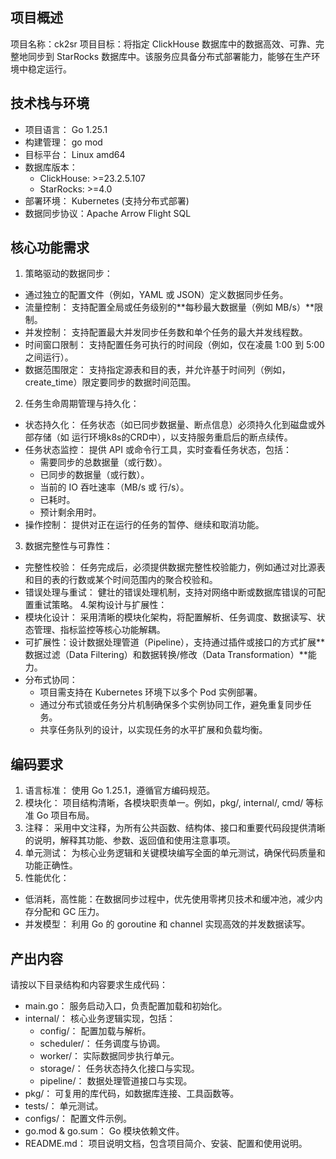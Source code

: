 ## 项目概述
项目名称：ck2sr
项目目标：将指定 ClickHouse 数据库中的数据高效、可靠、完整地同步到 StarRocks 数据库中。该服务应具备分布式部署能力，能够在生产环境中稳定运行。

## 技术栈与环境
* 项目语言： Go 1.25.1
* 构建管理： go mod
* 目标平台： Linux amd64
* 数据库版本：
  * ClickHouse: >=23.2.5.107
  * StarRocks: >=4.0
* 部署环境： Kubernetes (支持分布式部署)
* 数据同步协议：Apache Arrow Flight SQL

## 核心功能需求
1. 策略驱动的数据同步：
  * 通过独立的配置文件（例如，YAML 或 JSON）定义数据同步任务。
  * 流量控制： 支持配置全局或任务级别的**每秒最大数据量（例如 MB/s）**限制。
  * 并发控制： 支持配置最大并发同步任务数和单个任务的最大并发线程数。
  * 时间窗口限制： 支持配置任务可执行的时间段（例如，仅在凌晨 1:00 到 5:00 之间运行）。
  * 数据范围限定： 支持指定源表和目的表，并允许基于时间列（例如，create_time）限定要同步的数据时间范围。
2. 任务生命周期管理与持久化：
  * 状态持久化： 任务状态（如已同步数据量、断点信息）必须持久化到磁盘或外部存储（如 运行环境k8s的CRD中），以支持服务重启后的断点续传。
  * 任务状态监控： 提供 API 或命令行工具，实时查看任务状态，包括：
    * 需要同步的总数据量（或行数）。
    * 已同步的数据量（或行数）。
    * 当前的 IO 吞吐速率（MB/s 或 行/s）。
    * 已耗时。
    * 预计剩余用时。
  * 操作控制： 提供对正在运行的任务的暂停、继续和取消功能。
3. 数据完整性与可靠性：
  * 完整性校验： 任务完成后，必须提供数据完整性校验能力，例如通过对比源表和目的表的行数或某个时间范围内的聚合校验和。
  * 错误处理与重试： 健壮的错误处理机制，支持对网络中断或数据库错误的可配置重试策略。
4.架构设计与扩展性：
  * 模块化设计： 采用清晰的模块化架构，将配置解析、任务调度、数据读写、状态管理、指标监控等核心功能解耦。
  * 可扩展性：设计数据处理管道（Pipeline），支持通过插件或接口的方式扩展**数据过滤（Data Filtering）和数据转换/修改（Data Transformation）**能力。
  * 分布式协同：
    * 项目需支持在 Kubernetes 环境下以多个 Pod 实例部署。
    * 通过分布式锁或任务分片机制确保多个实例协同工作，避免重复同步任务。
    * 共享任务队列的设计，以实现任务的水平扩展和负载均衡。

## 编码要求
1. 语言标准： 使用 Go 1.25.1，遵循官方编码规范。
2. 模块化： 项目结构清晰，各模块职责单一。例如，pkg/, internal/, cmd/ 等标准 Go 项目布局。
3. 注释： 采用中文注释，为所有公共函数、结构体、接口和重要代码段提供清晰的说明，解释其功能、参数、返回值和使用注意事项。
4. 单元测试： 为核心业务逻辑和关键模块编写全面的单元测试，确保代码质量和功能正确性。
5. 性能优化：
  * 低消耗，高性能：在数据同步过程中，优先使用零拷贝技术和缓冲池，减少内存分配和 GC 压力。
  * 并发模型： 利用 Go 的 goroutine 和 channel 实现高效的并发数据读写。

## 产出内容
请按以下目录结构和内容要求生成代码：
* main.go： 服务启动入口，负责配置加载和初始化。
* internal/： 核心业务逻辑实现，包括：
  * config/： 配置加载与解析。
  * scheduler/： 任务调度与协调。
  * worker/： 实际数据同步执行单元。
  * storage/： 任务状态持久化接口与实现。
  * pipeline/： 数据处理管道接口与实现。
* pkg/： 可复用的库代码，如数据库连接、工具函数等。
* tests/： 单元测试。
* configs/： 配置文件示例。
* go.mod & go.sum： Go 模块依赖文件。
* README.md： 项目说明文档，包含项目简介、安装、配置和使用说明。
